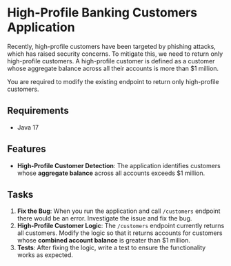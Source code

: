 # High-Profile Banking Customers Application

Recently, high-profile customers have been targeted by phishing attacks, which has raised security concerns. To mitigate
this, we need to return only high-profile customers. A high-profile customer is defined as a customer whose aggregate
balance across all their accounts is more than $1 million.

You are required to modify the existing endpoint to return only high-profile customers.

## Requirements

- Java 17

## Features

* **High-Profile Customer Detection**: The application identifies customers whose **aggregate balance** across all
  accounts exceeds $1 million.

## Tasks

1. **Fix the Bug**: When you run the application and call `/customers` endpoint there would be an error. Investigate the
   issue and fix the bug.
2. **High-Profile Customer Logic**: The `/customers` endpoint currently returns all customers. Modify the logic so that it
   returns accounts for customers whose **combined account balance** is greater than $1 million.
3. **Tests**: After fixing the logic, write a test to ensure the functionality works as expected.
